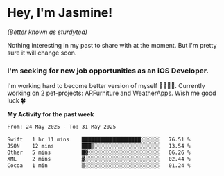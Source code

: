 # Hey, I'm Jasmine!
_(Better known as sturdytea)_

Nothing interesting in my past to share with at the moment. 
But I'm pretty sure it will change soon.

### I'm seeking for new job opportunities as an iOS Developer. 

I'm working hard to become better version of myself 🙇‍♀🏋️‍♀️. 
Currently working on 2 pet-projects: ARFurniture and WeatherApps. 
Wish me good luck 🍀

**My Activity for the past week**

<!--START_SECTION:waka-->

```txt
From: 24 May 2025 - To: 31 May 2025

Swift   1 hr 11 mins    ███████████████████░░░░░░   76.51 %
JSON    12 mins         ███▒░░░░░░░░░░░░░░░░░░░░░   13.54 %
Other   5 mins          █▓░░░░░░░░░░░░░░░░░░░░░░░   06.26 %
XML     2 mins          ▓░░░░░░░░░░░░░░░░░░░░░░░░   02.44 %
Cocoa   1 min           ▒░░░░░░░░░░░░░░░░░░░░░░░░   01.24 %
```

<!--END_SECTION:waka-->
